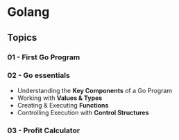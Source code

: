 # Golang
## Topics

### 01 - First Go Program
### 02 - Go essentials
- Understanding the **Key Components** of a Go Program
- Working with **Values & Types**
- Creating & Executing **Functions**
- Controlling Execution with **Control Structures**

### 03 - Profit Calculator